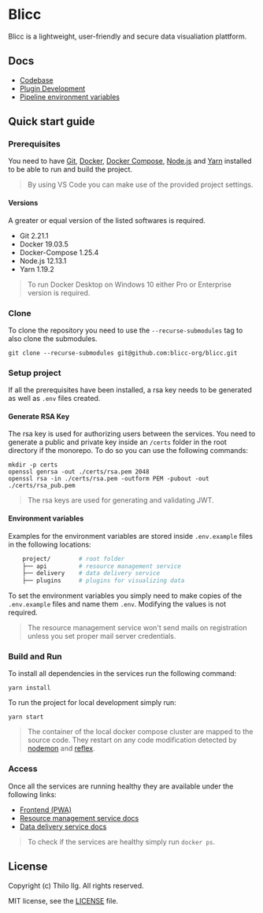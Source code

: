 # Blicc

Blicc is a lightweight, user-friendly and secure data visualiation plattform.

## Docs

- [Codebase](docs/codebase.md)
- [Plugin Development](https://github.com/blicc-org/plugins)
- [Pipeline environment variables](docs/pipeline_setup.md)

## Quick start guide

### Prerequisites

You need to have [Git](https://git-scm.com/downloads), [Docker](https://docs.docker.com/install/), [Docker Compose](https://docs.docker.com/compose/install/),
[Node.js](https://nodejs.org/en/download/) and [Yarn](https://classic.yarnpkg.com/en/docs/install) installed to be able to run and build the project.

> By using VS Code you can make use of the provided project settings.

#### Versions

A greater or equal version of the listed softwares is required.
* Git 2.21.1
* Docker 19.03.5
* Docker-Compose 1.25.4
* Node.js 12.13.1
* Yarn 1.19.2

> To run Docker Desktop on Windows 10 either Pro or Enterprise version is required.

### Clone

To clone the repository you need to use the `--recurse-submodules` tag to also clone the submodules.

    git clone --recurse-submodules git@github.com:blicc-org/blicc.git

### Setup project

If all the prerequisites have been installed, a rsa key needs to be generated as well as `.env` files created.

#### Generate RSA Key

The rsa key is used for authorizing users between the services. You need to generate a public and private key inside an `/certs` folder in the root directory if the monorepo. To do so you can use the following commands:

    mkdir -p certs
    openssl genrsa -out ./certs/rsa.pem 2048
    openssl rsa -in ./certs/rsa.pem -outform PEM -pubout -out ./certs/rsa_pub.pem

> The rsa keys are used for generating and validating JWT.

#### Environment variables

Examples for the environment variables are stored inside `.env.example` files in the following locations: 

```sh
    project/        # root folder
    ├── api         # resource management service
    ├── delivery    # data delivery service
    ├── plugins     # plugins for visualizing data
```

To set the environment variables you simply need to make copies of the `.env.example`
files and name them  `.env`. Modifying the values is not required.

> The resource management service won't send mails on registration unless you set proper mail server credentials.

### Build and Run

To install all dependencies in the services run the following command:

    yarn install

To run the project for local development simply run:

    yarn start

> The container of the local docker compose cluster are mapped to the source code. They
> restart on any code modification detected by [nodemon](https://nodemon.io/) and [reflex](https://github.com/cespare/reflex).

### Access
Once all the services are running healthy they are available under the following links:

* [Frontend (PWA)](http://localhost:3000) 
* [Resource management service docs](http://localhost) 
* [Data delivery service docs](http://localhost:8080)

> To check if the services are healthy simply run `docker ps`.

## License

Copyright (c) Thilo Ilg. All rights reserved.

MIT license, see the [LICENSE](./LICENSE) file.

